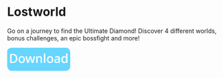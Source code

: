 # Lostworld

Go on a journey to find the Ultimate Diamond! Discover 4 different worlds, bonus challenges, an epic bossfight and more!

<a href="https://github.com/SuperGames-D/Lostworld/raw/main/Lostworld.zip" target="_self">
        <img src="https://raw.githubusercontent.com/SuperGames-D/GameSup/main/download.png" alt="game icon" width="147" height="54"></a>
